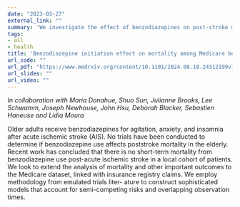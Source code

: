 ```yaml
---
date: "2023-03-27"
external_link: ""
summary: 'We investigate the effect of benzodiazepines on post-stroke mortality in the elderly on a nationwide scale'
tags:
- all
- health
title: 'Benzodiazepine initiation effect on mortality among Medicare beneficiaries post Acute Ischemic Stroke'
url_code: ""
url_pdf: "https://www.medrxiv.org/content/10.1101/2024.08.18.24312199v1.full.pdf"
url_slides: ""
url_video: ""
---
```




_In collaboration with Maria Donahue, Shuo Sun, Julianne Brooks, Lee Schwamm, Joseph Newhouse, John Hsu, Deborah Blacker, Sebastien Haneuse and Lidia Moura_





Older adults receive benzodiazepines for agitation, anxiety, and insomnia after acute ischemic stroke (AIS). No
trials have been conducted to determine if benzodiazepine use affects poststroke mortality in the elderly. Recent
work has concluded that there is no short-term mortality from benzodiazepine use post-acute ischemic stroke
in a local cohort of patients. We look to extend the analysis of mortality and other important outcomes to the
Medicare dataset, linked with insurance registry claims. We employ methodology from emulated trials liter-
ature to construct sophisticated models that account for semi-competing risks and overlapping observation times.
